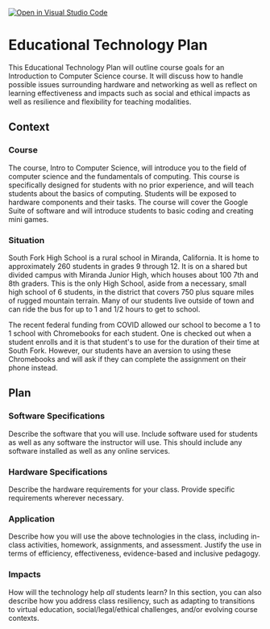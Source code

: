 [![Open in Visual Studio Code](https://classroom.github.com/assets/open-in-vscode-c66648af7eb3fe8bc4f294546bfd86ef473780cde1dea487d3c4ff354943c9ae.svg)](https://classroom.github.com/online_ide?assignment_repo_id=8389895&assignment_repo_type=AssignmentRepo)
# Educational Technology Plan

This Educational Technology Plan will outline course goals for an Introduction to Computer Science course.  It will discuss how to handle possible issues surrounding hardware and networking as well as reflect on learning effectiveness and impacts such as social and ethical impacts as well as resilience and flexibility for teaching modalities.

## Context

### Course

The course, Intro to Computer Science, will introduce you to the field of computer science and the fundamentals of computing. This course is specifically designed for students with no prior experience, and will teach students about the basics of computing.  Students will be exposed to hardware components and their tasks.  The course will cover the Google Suite of software and will introduce students to basic coding and creating mini games.

### Situation

South Fork High School is a rural school in Miranda, California.  It is home to approximately 260 students in grades 9 through 12.  It is on a shared but divided campus with Miranda Junior High, which houses about 100 7th and 8th graders.  This is the only High School, aside from a necessary, small high school of 6 students, in the district that covers 750 plus square miles of rugged mountain terrain.  Many of our students live outside of town and can ride the bus for up to 1 and 1/2 hours to get to school.

The recent federal funding from COVID allowed our school to become a 1 to 1 school with Chromebooks for each student.  One is checked out when a student enrolls and it is that student's to use for the duration of their time at South Fork.  However, our students have an aversion to using these Chromebooks and will ask if they can complete the assignment on their phone instead.

## Plan

### Software Specifications

Describe the software that you will use. Include software used for students as
well as any software the instructor will use. This should include any software
installed as well as any online services.

### Hardware Specifications

Describe the hardware requirements for your class. Provide specific requirements
wherever necessary.

### Application

Describe how you will use the above technologies in the class, including
in-class activities, homework, assignments, and assessment. Justify the use
in terms of efficiency, effectiveness, evidence-based and inclusive pedagogy.

### Impacts

How will the technology help *all* students learn? In this section, you can also
describe how you address class resiliency, such as adapting to
transitions to virtual education, social/legal/ethical challenges,  and/or
evolving course contexts.
